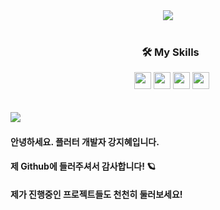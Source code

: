 
<div align="center">
  <img src="https://user-images.githubusercontent.com/47681139/205421822-7bf7ff45-81fd-40a0-91e2-1327e196c723.png">
 </div>  




<!-- 
<div align="center"><dl><dd><dl><dd><img src="https://user-images.githubusercontent.com/47681139/205215137-352c6ad6-632b-41b9-9c91-6454c5034234.gif" width="100", align="left"></dd></dl></dd></dl>
&nbsp;<h3>&nbsp;&nbsp;🛠 My Skills</h3>&nbsp;&nbsp;&nbsp;<img src="https://img.shields.io/badge/Dart-0175C2?style=flat&logo=Dart&logoColor=FFFFFF", height="27"> <img src="https://img.shields.io/badge/Flutter-02569B?style=flat&logo=Flutter&logoColor=FFFFFF" height="27"> <img src="https://img.shields.io/badge/Git-F05032?style=flat&logo=Git&logoColor=FFFFFF" height="27"> <img src="https://img.shields.io/badge/GetX-5C0EB0?style=flat&logoColor=FFFFFF" height="27">
<br>

</div> -->


<div align="center">
&nbsp;<h3>&nbsp;&nbsp;🛠 My Skills</h3>&nbsp;&nbsp;&nbsp;<img src="https://img.shields.io/badge/Dart-0175C2?style=flat&logo=Dart&logoColor=FFFFFF", height="27"> <img src="https://img.shields.io/badge/Flutter-02569B?style=flat&logo=Flutter&logoColor=FFFFFF" height="27"> <img src="https://img.shields.io/badge/Git-F05032?style=flat&logo=Git&logoColor=FFFFFF" height="27"> <img src="https://img.shields.io/badge/GetX-5C0EB0?style=flat&logoColor=FFFFFF" height="27">
<br>

</div>



<br>

<br>



<div style = "float:left;"><img src="https://github-readme-stats.vercel.app/api?username=Yellowtoast&theme=graywhite&show_icons=true", align="left">
<br><h4>  안녕하세요. 플러터 개발자 강지혜입니다.</h4><h4>  제 Github에 들러주셔서 감사합니다! 🪐</h4><h4>  제가 진행중인 프로젝트들도 천천히 둘러보세요!</h4>
</div>
<!-- 
![Anurag's GitHub stats](https://github-readme-stats.vercel.app/api?username=Yellowtoast&theme=graywhite&show_icons=true)</div>
<div style="display:inline-block;vertical-align:top;"> -->
 

<br>

<br>
